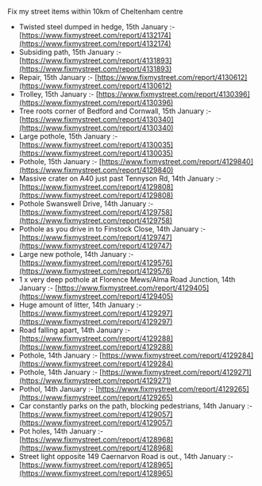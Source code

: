 Fix my street items within 10km of Cheltenham centre

<!-- fix_marker starts -->

- Twisted steel dumped in hedge, 15th January :- [https://www.fixmystreet.com/report/4132174](https://www.fixmystreet.com/report/4132174)
- Subsiding path, 15th January :- [https://www.fixmystreet.com/report/4131893](https://www.fixmystreet.com/report/4131893)
- Repair, 15th January :- [https://www.fixmystreet.com/report/4130612](https://www.fixmystreet.com/report/4130612)
- Trolley, 15th January :- [https://www.fixmystreet.com/report/4130396](https://www.fixmystreet.com/report/4130396)
- Tree roots corner of Bedford and Cornwall, 15th January :- [https://www.fixmystreet.com/report/4130340](https://www.fixmystreet.com/report/4130340)
- Large pothole, 15th January :- [https://www.fixmystreet.com/report/4130035](https://www.fixmystreet.com/report/4130035)
- Pothole, 15th January :- [https://www.fixmystreet.com/report/4129840](https://www.fixmystreet.com/report/4129840)
- Massive crater on A40 just past Tennyson Rd, 14th January :- [https://www.fixmystreet.com/report/4129808](https://www.fixmystreet.com/report/4129808)
- Pothole Swanswell Drive, 14th January :- [https://www.fixmystreet.com/report/4129758](https://www.fixmystreet.com/report/4129758)
- Pothole as you drive in to Finstock Close, 14th January :- [https://www.fixmystreet.com/report/4129747](https://www.fixmystreet.com/report/4129747)
- Large new pothole, 14th January :- [https://www.fixmystreet.com/report/4129576](https://www.fixmystreet.com/report/4129576)
- 1 x very deep pothole at Florence Mews/Alma Road Junction, 14th January :- [https://www.fixmystreet.com/report/4129405](https://www.fixmystreet.com/report/4129405)
- Huge amount of litter, 14th January :- [https://www.fixmystreet.com/report/4129297](https://www.fixmystreet.com/report/4129297)
- Road falling apart, 14th January :- [https://www.fixmystreet.com/report/4129288](https://www.fixmystreet.com/report/4129288)
- Pothole, 14th January :- [https://www.fixmystreet.com/report/4129284](https://www.fixmystreet.com/report/4129284)
- Pothole, 14th January :- [https://www.fixmystreet.com/report/4129271](https://www.fixmystreet.com/report/4129271)
- Pothol, 14th January :- [https://www.fixmystreet.com/report/4129265](https://www.fixmystreet.com/report/4129265)
- Car constantly parks on the path, blocking pedestrians, 14th January :- [https://www.fixmystreet.com/report/4129057](https://www.fixmystreet.com/report/4129057)
- Pot holes, 14th January :- [https://www.fixmystreet.com/report/4128968](https://www.fixmystreet.com/report/4128968)
- Street light opposite 149 Caernarvon Road is out., 14th January :- [https://www.fixmystreet.com/report/4128965](https://www.fixmystreet.com/report/4128965)

<!-- fix_marker ends -->